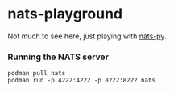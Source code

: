 # nats-playground

Not much to see here, just playing with [nats-py](https://github.com/nats-io/nats.py).

### Running the NATS server
```
podman pull nats
podman run -p 4222:4222 -p 8222:8222 nats
```
